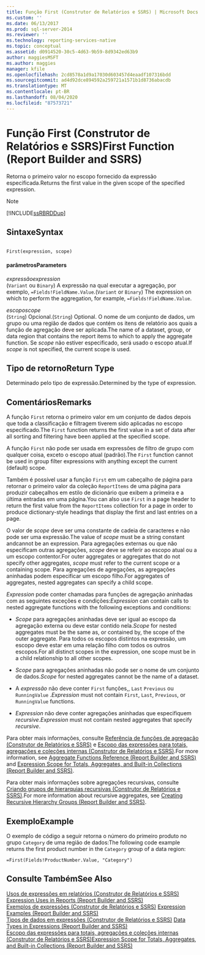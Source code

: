 ```yaml
---
title: Função First (Construtor de Relatórios e SSRS) | Microsoft Docs
ms.custom: ''
ms.date: 06/13/2017
ms.prod: sql-server-2014
ms.reviewer: ''
ms.technology: reporting-services-native
ms.topic: conceptual
ms.assetid: d0914520-30c5-4d63-9b59-8d9342ed63b9
author: maggiesMSFT
ms.author: maggies
manager: kfile
ms.openlocfilehash: 2cd8578a1d9a17030d603457d4eaadf107316bdd
ms.sourcegitcommit: ad4d92dce894592a259721a1571b1d8736abacdb
ms.translationtype: MT
ms.contentlocale: pt-BR
ms.lasthandoff: 08/04/2020
ms.locfileid: "87573721"
---
```

# <a name="first-function-report-builder-and-ssrs"></a><span data-ttu-id="e6947-102">Função First (Construtor de Relatórios e SSRS)</span><span class="sxs-lookup"><span data-stu-id="e6947-102">First Function (Report Builder and SSRS)</span></span>
  <span data-ttu-id="e6947-103">Retorna o primeiro valor no escopo fornecido da expressão especificada.</span><span class="sxs-lookup"><span data-stu-id="e6947-103">Returns the first value in the given scope of the specified expression.</span></span>  
  
> [!NOTE]  
>  [!INCLUDE[ssRBRDDup](../../includes/ssrbrddup-md.md)]  
  
## <a name="syntax"></a><span data-ttu-id="e6947-104">Sintaxe</span><span class="sxs-lookup"><span data-stu-id="e6947-104">Syntax</span></span>  
  
```  
  
First(expression, scope)  
```  
  
#### <a name="parameters"></a><span data-ttu-id="e6947-105">parâmetros</span><span class="sxs-lookup"><span data-stu-id="e6947-105">Parameters</span></span>  
 <span data-ttu-id="e6947-106">*expressão*</span><span class="sxs-lookup"><span data-stu-id="e6947-106">*expression*</span></span>  
 <span data-ttu-id="e6947-107">(`Variant` ou `Binary`) A expressão na qual executar a agregação, por exemplo, `=Fields!FieldName.Value`.</span><span class="sxs-lookup"><span data-stu-id="e6947-107">(`Variant` or `Binary`) The expression on which to perform the aggregation, for example, `=Fields!FieldName.Value`.</span></span>  
  
 <span data-ttu-id="e6947-108">*escopo*</span><span class="sxs-lookup"><span data-stu-id="e6947-108">*scope*</span></span>  
 <span data-ttu-id="e6947-109">(`String`) Opcional.</span><span class="sxs-lookup"><span data-stu-id="e6947-109">(`String`) Optional.</span></span> <span data-ttu-id="e6947-110">O nome de um conjunto de dados, um grupo ou uma região de dados que contém os itens de relatório aos quais a função de agregação deve ser aplicada.</span><span class="sxs-lookup"><span data-stu-id="e6947-110">The name of a dataset, group, or data region that contains the report items to which to apply the aggregate function.</span></span> <span data-ttu-id="e6947-111">Se *scope* não estiver especificado, será usado o escopo atual.</span><span class="sxs-lookup"><span data-stu-id="e6947-111">If *scope* is not specified, the current scope is used.</span></span>  
  
## <a name="return-type"></a><span data-ttu-id="e6947-112">Tipo de retorno</span><span class="sxs-lookup"><span data-stu-id="e6947-112">Return Type</span></span>  
 <span data-ttu-id="e6947-113">Determinado pelo tipo de expressão.</span><span class="sxs-lookup"><span data-stu-id="e6947-113">Determined by the type of expression.</span></span>  
  
## <a name="remarks"></a><span data-ttu-id="e6947-114">Comentários</span><span class="sxs-lookup"><span data-stu-id="e6947-114">Remarks</span></span>  
 <span data-ttu-id="e6947-115">A função `First` retorna o primeiro valor em um conjunto de dados depois que toda a classificação e filtragem tiverem sido aplicadas no escopo especificado.</span><span class="sxs-lookup"><span data-stu-id="e6947-115">The `First` function returns the first value in a set of data after all sorting and filtering have been applied at the specified scope.</span></span>  
  
 <span data-ttu-id="e6947-116">A função `First` não pode ser usada em expressões de filtro de grupo com qualquer coisa, exceto o escopo atual (padrão).</span><span class="sxs-lookup"><span data-stu-id="e6947-116">The `First` function cannot be used in group filter expressions with anything except the current (default) scope.</span></span>  
  
 <span data-ttu-id="e6947-117">Também é possível usar a função `First` em um cabeçalho de página para retornar o primeiro valor da coleção `ReportItems` de uma página para produzir cabeçalhos em estilo de dicionário que exibem a primeira e a última entradas em uma página.</span><span class="sxs-lookup"><span data-stu-id="e6947-117">You can also use `First` in a page header to return the first value from the `ReportItems` collection for a page in order to produce dictionary-style headings that display the first and last entries on a page.</span></span>  
  
 <span data-ttu-id="e6947-118">O valor de *scope* deve ser uma constante de cadeia de caracteres e não pode ser uma expressão.</span><span class="sxs-lookup"><span data-stu-id="e6947-118">The value of *scope* must be a string constant andcannot be an expression.</span></span> <span data-ttu-id="e6947-119">Para agregações externas ou que não especificam outras agregações, *scope* deve se referir ao escopo atual ou a um escopo contentor.</span><span class="sxs-lookup"><span data-stu-id="e6947-119">For outer aggregates or aggregates that do not specify other aggregates, *scope* must refer to the current scope or a containing scope.</span></span> <span data-ttu-id="e6947-120">Para agregações de agregações, as agregações aninhadas podem especificar um escopo filho.</span><span class="sxs-lookup"><span data-stu-id="e6947-120">For aggregates of aggregates, nested aggregates can specify a child scope.</span></span>  
  
 <span data-ttu-id="e6947-121">*Expression* pode conter chamadas para funções de agregação aninhadas com as seguintes exceções e condições:</span><span class="sxs-lookup"><span data-stu-id="e6947-121">*Expression* can contain calls to nested aggregate functions with the following exceptions and conditions:</span></span>  
  
-   <span data-ttu-id="e6947-122">*Scope* para agregações aninhadas deve ser igual ao escopo da agregação externa ou deve estar contido nela.</span><span class="sxs-lookup"><span data-stu-id="e6947-122">*Scope* for nested aggregates must be the same as, or contained by, the scope of the outer aggregate.</span></span> <span data-ttu-id="e6947-123">Para todos os escopos distintos na expressão, um escopo deve estar em uma relação filho com todos os outros escopos.</span><span class="sxs-lookup"><span data-stu-id="e6947-123">For all distinct scopes in the expression, one scope must be in a child relationship to all other scopes.</span></span>  
  
-   <span data-ttu-id="e6947-124">*Scope* para agregações aninhadas não pode ser o nome de um conjunto de dados.</span><span class="sxs-lookup"><span data-stu-id="e6947-124">*Scope* for nested aggregates cannot be the name of a dataset.</span></span>  
  
-   <span data-ttu-id="e6947-125">A *expressão* não deve conter `First` funções,, `Last` `Previous` ou `RunningValue` .</span><span class="sxs-lookup"><span data-stu-id="e6947-125">*Expression* must not contain `First`, `Last`, `Previous`, or `RunningValue` functions.</span></span>  
  
-   <span data-ttu-id="e6947-126">*Expression* não deve conter agregações aninhadas que especifiquem *recursive*.</span><span class="sxs-lookup"><span data-stu-id="e6947-126">*Expression* must not contain nested aggregates that specify *recursive*.</span></span>  
  
 <span data-ttu-id="e6947-127">Para obter mais informações, consulte [Referência de funções de agregação &#40;Construtor de Relatórios e SSRS&#41;](report-builder-functions-aggregate-functions-reference.md) e [Escopo das expressões para totais, agregações e coleções internas &#40;Construtor de Relatórios e SSRS&#41;](expression-scope-for-totals-aggregates-and-built-in-collections.md).</span><span class="sxs-lookup"><span data-stu-id="e6947-127">For more information, see [Aggregate Functions Reference &#40;Report Builder and SSRS&#41;](report-builder-functions-aggregate-functions-reference.md) and [Expression Scope for Totals, Aggregates, and Built-in Collections &#40;Report Builder and SSRS&#41;](expression-scope-for-totals-aggregates-and-built-in-collections.md).</span></span>  
  
 <span data-ttu-id="e6947-128">Para obter mais informações sobre agregações recursivas, consulte [Criando grupos de hierarquias recursivas &#40;Construtor de Relatórios e SSRS&#41;](creating-recursive-hierarchy-groups-report-builder-and-ssrs.md).</span><span class="sxs-lookup"><span data-stu-id="e6947-128">For more information about recursive aggregates, see [Creating Recursive Hierarchy Groups &#40;Report Builder and SSRS&#41;](creating-recursive-hierarchy-groups-report-builder-and-ssrs.md).</span></span>  
  
## <a name="example"></a><span data-ttu-id="e6947-129">Exemplo</span><span class="sxs-lookup"><span data-stu-id="e6947-129">Example</span></span>  
 <span data-ttu-id="e6947-130">O exemplo de código a seguir retorna o número do primeiro produto no grupo `Category` de uma região de dados:</span><span class="sxs-lookup"><span data-stu-id="e6947-130">The following code example returns the first product number in the `Category` group of a data region:</span></span>  
  
```  
=First(Fields!ProductNumber.Value, "Category")  
```  
  
## <a name="see-also"></a><span data-ttu-id="e6947-131">Consulte Também</span><span class="sxs-lookup"><span data-stu-id="e6947-131">See Also</span></span>  
 <span data-ttu-id="e6947-132">[Usos de expressões em relatórios &#40;Construtor de Relatórios e SSRS&#41;](expression-uses-in-reports-report-builder-and-ssrs.md) </span><span class="sxs-lookup"><span data-stu-id="e6947-132">[Expression Uses in Reports &#40;Report Builder and SSRS&#41;](expression-uses-in-reports-report-builder-and-ssrs.md) </span></span>  
 <span data-ttu-id="e6947-133">[Exemplos de expressões &#40;Construtor de Relatórios e SSRS&#41;](expression-examples-report-builder-and-ssrs.md) </span><span class="sxs-lookup"><span data-stu-id="e6947-133">[Expression Examples &#40;Report Builder and SSRS&#41;](expression-examples-report-builder-and-ssrs.md) </span></span>  
 <span data-ttu-id="e6947-134">[Tipos de dados em expressões &#40;Construtor de Relatórios e SSRS&#41;](expressions-report-builder-and-ssrs.md) </span><span class="sxs-lookup"><span data-stu-id="e6947-134">[Data Types in Expressions &#40;Report Builder and SSRS&#41;](expressions-report-builder-and-ssrs.md) </span></span>  
 [<span data-ttu-id="e6947-135">Escopo das expressões para totais, agregações e coleções internas &#40;Construtor de Relatórios e SSRS&#41;</span><span class="sxs-lookup"><span data-stu-id="e6947-135">Expression Scope for Totals, Aggregates, and Built-in Collections &#40;Report Builder and SSRS&#41;</span></span>](expression-scope-for-totals-aggregates-and-built-in-collections.md)  
  
  

